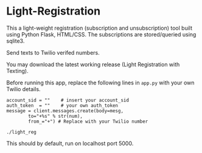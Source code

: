 # Light-Registration

This a light-weight registration (subscription and unsubscription) tool built using Python Flask, HTML/CSS.
The subscriptions are stored/queried using sqlite3.

Send texts to Twilio verifed numbers.

You may download the latest working release (Light Registration with Texting).

Before running this app, replace the following lines in ```app.py``` with your own Twilio details.
```
account_sid = ""	# insert your account_sid
auth_token  = ""	# your own auth_token
message = client.messages.create(body=mesg,
	    to="+%s" % str(num),    
	    from_="+") # Replace with your Twilio number
```

```
./light_reg
```
This should by default, run on localhost port 5000.
